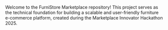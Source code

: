 Welcome to the FurniStore Marketplace repository! This project serves as the technical foundation for building a scalable and user-friendly furniture e-commerce platform, created during the Marketplace Innovator Hackathon 2025.
